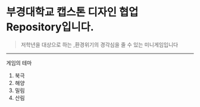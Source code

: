 # 부경대학교 캡스톤 디자인 협업 Repository입니다.

> 저학년을 대상으로 하는 ,환경위기의 경각심을 줄 수 있는 미니게임입니다

--- 

게임의 테마
1. 북극
2. 해양
3. 밀림
4. 산림